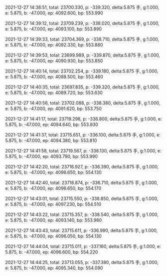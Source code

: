 2021-12-27 14:38:51, total: 23700.330, p: -339.320, delta:5.875 手, g:1.000, e: 5.875, b: -47.000, ep: 4092.600, bp: 553.990

2021-12-27 14:39:12, total: 23709.239, p: -338.020, delta:5.875 手, g:1.000, e: 5.875, b: -47.000, ep: 4093.100, bp: 553.890

2021-12-27 14:39:33, total: 23704.369, p: -338.710, delta:5.875 手, g:1.000, e: 5.875, b: -47.000, ep: 4092.330, bp: 553.880

2021-12-27 14:39:53, total: 23699.989, p: -339.870, delta:5.875 手, g:1.000, e: 5.875, b: -47.000, ep: 4090.930, bp: 553.850

2021-12-27 14:40:14, total: 23702.254, p: -339.180, delta:5.875 手, g:1.000, e: 5.875, b: -47.000, ep: 4088.500, bp: 553.460

2021-12-27 14:40:35, total: 23697.835, p: -339.320, delta:5.875 手, g:1.000, e: 5.875, b: -47.000, ep: 4089.720, bp: 553.630

2021-12-27 14:40:56, total: 23702.088, p: -338.380, delta:5.875 手, g:1.000, e: 5.875, b: -47.000, ep: 4091.620, bp: 553.750

2021-12-27 14:41:17, total: 23719.298, p: -336.800, delta:5.875 手, g:1.000, e: 5.875, b: -47.000, ep: 4094.640, bp: 553.930

2021-12-27 14:41:37, total: 23715.651, p: -336.100, delta:5.875 手, g:1.000, e: 5.875, b: -47.000, ep: 4094.380, bp: 553.810

2021-12-27 14:41:58, total: 23719.567, p: -338.130, delta:5.875 手, g:1.000, e: 5.875, b: -47.000, ep: 4093.790, bp: 553.990

2021-12-27 14:42:20, total: 23716.927, p: -336.390, delta:5.875 手, g:1.000, e: 5.875, b: -47.000, ep: 4096.650, bp: 554.130

2021-12-27 14:42:40, total: 23716.874, p: -336.710, delta:5.875 手, g:1.000, e: 5.875, b: -47.000, ep: 4096.650, bp: 554.170

2021-12-27 14:43:01, total: 23715.550, p: -338.850, delta:5.875 手, g:1.000, e: 5.875, b: -47.000, ep: 4097.230, bp: 554.510

2021-12-27 14:43:22, total: 23715.357, p: -338.540, delta:5.875 手, g:1.000, e: 5.875, b: -47.000, ep: 4093.140, bp: 553.960

2021-12-27 14:43:43, total: 23715.611, p: -336.990, delta:5.875 手, g:1.000, e: 5.875, b: -47.000, ep: 4096.050, bp: 554.130

2021-12-27 14:44:04, total: 23715.011, p: -337.160, delta:5.875 手, g:1.000, e: 5.875, b: -47.000, ep: 4096.600, bp: 554.220

2021-12-27 14:44:25, total: 23713.055, p: -337.380, delta:5.875 手, g:1.000, e: 5.875, b: -47.000, ep: 4095.340, bp: 554.090